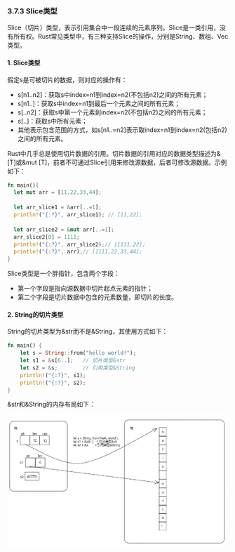 ### 3.7.3 Slice类型
Slice（切片）类型，表示引用集合中一段连续的元素序列。Slice是一类引用，没有所有权。Rust常见类型中，有三种支持Slice的操作，分别是String、数组、Vec类型。

#### 1. Slice类型

假定s是可被切片的数据，则对应的操作有：
- s[n1..n2]：获取s中index=n1到index=n2(不包括n2)之间的所有元素；
- s[n1..]：获取s中index=n1到最后一个元素之间的所有元素；
- s[..n2]：获取s中第一个元素到index=n2(不包括n2)之间的所有元素；
- s[..]：获取s中所有元素；
- 其他表示包含范围的方式，如s[n1..=n2]表示取index=n1到index=n2(包括n2)之间的所有元素。

Rust中几乎总是使用切片数据的引用。切片数据的引用对应的数据类型描述为&[T]或&mut [T]，前者不可通过Slice引用来修改源数据，后者可修改源数据。示例如下：
```Rust
fn main(){
  let mut arr = [11,22,33,44];

  let arr_slice1 = &arr[..=1];
  println!("{:?}", arr_slice1); // [11,22];

  let arr_slice2 = &mut arr[..=1];  
  arr_slice2[0] = 1111;
  println!("{:?}", arr_slice2);// [1111,22];
  println!("{:?}", arr);// [1111,22,33,44];
}
```

Slice类型是一个胖指针，包含两个字段：

- 第一个字段是指向源数据中切片起点元素的指针；
- 第二个字段是切片数据中包含的元素数量，即切片的长度。

#### 2. String的切片类型
String的切片类型为&str而不是&String，其使用方式如下：
```Rust
fn main() {
    let s = String::from("hello world!");
    let s1 = &s[6..];   // 切片类型&str
    let s2 = &s;        // 引用类型&String
    println!("{:?}", s1);
    println!("{:?}", s2);
}
```

&str和&String的内存布局如下：

![注释](../../assets/13.png)
